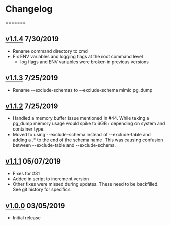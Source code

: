 # Changelog
=======
## [v1.1.4](https://github.com/SmithRx/gonymizer/releases/tag/v1.1.3) 7/30/2019
* Rename command directory to cmd
* Fix ENV variables and logging flags at the root command level
  * log flags and ENV variables were broken in previous versions
  
## [v1.1.3](https://github.com/SmithRx/gonymizer/releases/tag/v1.1.3) 7/25/2019
* Rename --exclude-schemas to --exclude-schema mimic pg_dump

## [v1.1.2](https://github.com/SmithRx/gonymizer/releases/tag/v1.1.2) 7/25/2019
* Handled a memory buffer issue mentioned in #44. While taking a pg_dump memory usage would spike to 6GB+ depending on
system and container type.
* Moved to using --exclude-schema instead of --exclude-table and adding a .* to the end of the schema name. This was 
causing confusion between --exclude-table and --exclude-schema.

## [v1.1.1](https://github.com/SmithRx/gonymizer/releases/tag/v1.1.1) 05/07/2019
* Fixes for #31
* Added in script to increment version
* Other fixes were missed during updates. These need to be backfilled. See git history for specifics.

## [v1.0.0](https://github.com/SmithRx/gonymizer/releases/tag/v1.0.0) 03/05/2019
* Initial release
